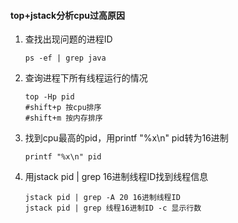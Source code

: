 #### top+jstack分析cpu过高原因

1. 查找出现问题的进程ID

   ```shell
   ps -ef | grep java
   ```

   

2. 查询进程下所有线程运行的情况

   ```shell
   top -Hp pid
   #shift+p 按cpu排序
   #shift+m 按内存排序
   ```

   

3. 找到cpu最高的pid，用printf "%x\n" pid转为16进制

   ```shell
   printf "%x\n" pid
   ```

   

4. 用jstack pid | grep 16进制线程ID找到线程信息

   ```shell
   jstack pid | grep -A 20 16进制线程ID
   jstack pid | grep 线程16进制ID -c 显示行数
   ```

   

